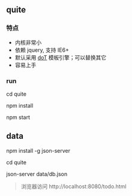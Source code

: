 ## quite

### 特点

* 内核非常小
* 依赖 jquery, 支持 IE6+
* 默认采用 [doT](http://olado.github.io/doT/) 模板引擎；可以替换其它
* 容易上手

### run

  cd quite

  npm install

  npm start


## data
  
  npm install -g json-server

  cd quite

  json-server data/db.json

> 浏览器访问 http://localhost:8080/todo.html